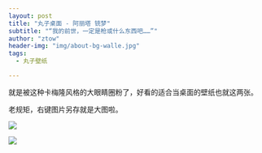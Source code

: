 ```yaml
---
layout: post
title: "丸子桌面 - 阿丽塔 铳梦"
subtitle: "“我的前世，一定是枪或什么东西吧……”"
author: "ztow"
header-img: "img/about-bg-walle.jpg"
tags:
  - 丸子壁纸

---
```


就是被这种卡梅隆风格的大眼睛圈粉了，好看的适合当桌面的壁纸也就这两张。

老规矩，右键图片另存就是大图啦。

![][image-1]

![][image-2]

[image-1]:	/wzdesktop/post-img-99996Alita1
[image-2]:	/wzdesktop/post-img-99997Alita2
